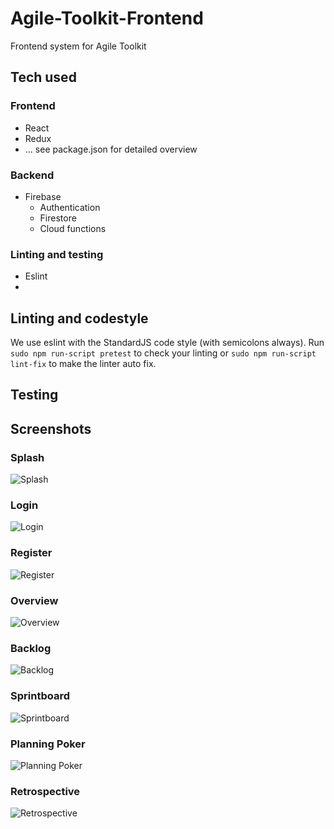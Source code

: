 # Agile-Toolkit-Frontend
Frontend system for Agile Toolkit


## Tech used

### Frontend
 * React
 * Redux
 * ... see package.json for detailed overview

### Backend
 * Firebase
   * Authentication
   * Firestore
   * Cloud functions

### Linting and testing
 * Eslint
 * 

## Linting and codestyle
We use eslint with the StandardJS code style (with semicolons always).
Run ```sudo npm run-script pretest``` to check your linting or ```sudo npm run-script lint-fix``` to make the linter auto fix.

## Testing

## Screenshots

### Splash
![Splash](https://github.com/AndreasJJ/Agile-Toolkit-Frontend/blob/master/READ_ME/splash.gif?raw=true)

### Login
![Login](https://github.com/AndreasJJ/Agile-Toolkit-Frontend/blob/master/READ_ME/login.png?raw=true)

### Register
![Register](https://github.com/AndreasJJ/Agile-Toolkit-Frontend/blob/master/READ_ME/register.png?raw=true)

### Overview
![Overview](https://github.com/AndreasJJ/Agile-Toolkit-Frontend/blob/master/READ_ME/Overview.png?raw=true)

### Backlog
![Backlog](https://github.com/AndreasJJ/Agile-Toolkit-Frontend/blob/master/READ_ME/Backlog.png?raw=true)

### Sprintboard
![Sprintboard](https://github.com/AndreasJJ/Agile-Toolkit-Frontend/blob/master/READ_ME/sprintboard.png?raw=true)

### Planning Poker
![Planning Poker](https://github.com/AndreasJJ/Agile-Toolkit-Frontend/blob/master/READ_ME/planningPoker.png?raw=true)

### Retrospective
![Retrospective](https://github.com/AndreasJJ/Agile-Toolkit-Frontend/blob/master/READ_ME/Retrospective.png?raw=true)
